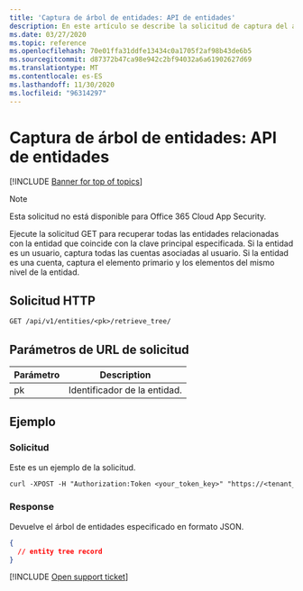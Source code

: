 ```yaml
---
title: 'Captura de árbol de entidades: API de entidades'
description: En este artículo se describe la solicitud de captura del árbol de entidades en la API de entidades de Cloud App Security.
ms.date: 03/27/2020
ms.topic: reference
ms.openlocfilehash: 70e01ffa31ddfe13434c0a1705f2af98b43de6b5
ms.sourcegitcommit: d87372b47ca98e942c2bf94032a6a61902627d69
ms.translationtype: MT
ms.contentlocale: es-ES
ms.lasthandoff: 11/30/2020
ms.locfileid: "96314297"
---
```

# <a name="fetch-entity-tree---entities-api"></a>Captura de árbol de entidades: API de entidades

[!INCLUDE [Banner for top of topics](includes/banner.md)]

> [!NOTE]
> Esta solicitud no está disponible para Office 365 Cloud App Security.

Ejecute la solicitud GET para recuperar todas las entidades relacionadas con la entidad que coincide con la clave principal especificada. Si la entidad es un usuario, captura todas las cuentas asociadas al usuario. Si la entidad es una cuenta, captura el elemento primario y los elementos del mismo nivel de la entidad.

## <a name="http-request"></a>Solicitud HTTP

```rest
GET /api/v1/entities/<pk>/retrieve_tree/
```

## <a name="request-url-parameters"></a>Parámetros de URL de solicitud

| Parámetro | Description |
| --- | --- |
| pk | Identificador de la entidad. |

## <a name="example"></a>Ejemplo

### <a name="request"></a>Solicitud

Este es un ejemplo de la solicitud.

```rest
curl -XPOST -H "Authorization:Token <your_token_key>" "https://<tenant_id>.<tenant_region>.contoso.com/api/v1/entities/<pk>/retrieve_tree/"
```

### <a name="response"></a>Response

Devuelve el árbol de entidades especificado en formato JSON.

```json
{
  // entity tree record
}
```

[!INCLUDE [Open support ticket](includes/support.md)]
